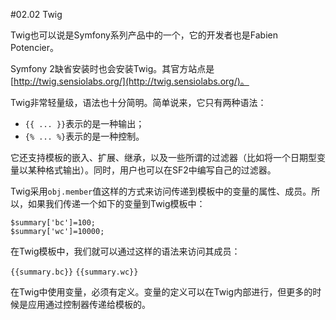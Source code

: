 #02.02 Twig

Twig也可以说是Symfony系列产品中的一个，它的开发者也是Fabien Potencier。

Symfony 2缺省安装时也会安装Twig。其官方站点是[http://twig.sensiolabs.org/](http://twig.sensiolabs.org/)。

Twig非常轻量级，语法也十分简明。简单说来，它只有两种语法：

* `{{ ... }}`表示的是一种输出；
* `{% ... %}`表示的是一种控制。

它还支持模板的嵌入、扩展、继承，以及一些所谓的过滤器（比如将一个日期型变量以某种格式输出）。同时，用户也可以在SF2中编写自己的过滤器。

Twig采用`obj.member`值这样的方式来访问传递到模板中的变量的属性、成员。所以，如果我们传递一个如下的变量到Twig模板中：

```
$summary['bc']=100;
$summary['wc']=10000;
```
在Twig模板中，我们就可以通过这样的语法来访问其成员：

`{{summary.bc}}`
`{{summary.wc}}`

在Twig中使用变量，必须有定义。变量的定义可以在Twig内部进行，但更多的时候是应用通过控制器传递给模板的。